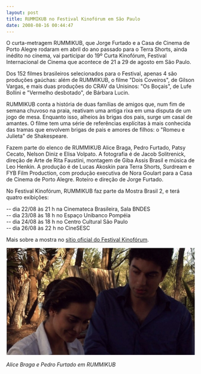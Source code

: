```yaml
---
layout: post
title: RUMMIKUB no Festival Kinofórum em São Paulo
date: 2008-08-16 00:44:47
---
```

O curta-metragem RUMMIKUB, que Jorge Furtado e a Casa de Cinema de Porto Alegre rodaram em abril do ano passado para o Terra Shorts, ainda inédito no cinema, vai participar do 19º Curta Kinofórum, Festival Internacional de Cinema que acontece de 21 a 29 de agosto em São Paulo.

Dos 152 filmes brasileiros selecionados para o Festival, apenas 4 são produções gaúchas: além de RUMMIKUB, o filme "Dois Coveiros", de Gilson Vargas, e mais duas produções do CRAV da Unisinos: "Os Boçais", de Lufe Bollini e "Vermelho desbotado", de Bárbara Lucin.

RUMMIKUB conta a história de duas famílias de amigos que, num fim de semana chuvoso na praia, reativam uma antiga rixa em uma disputa de um jogo de mesa. Enquanto isso, alheios às brigas dos pais, surge um casal de amantes. O filme tem uma série de referências explícitas à mais conhecida das tramas que envolvem brigas de pais e amores de filhos: o "Romeu e Julieta" de Shakespeare.

Fazem parte do elenco de RUMMIKUB Alice Braga, Pedro Furtado, Patsy Cecato, Nelson Diniz e Elisa Volpato. A fotografia é de Jacob Solitrenick, direção de Arte de Rita Faustini, montagem de Giba Assis Brasil e música de Leo Henkin. A produção é de Lucas Akoskin para Terra Shorts, Surdream e FYB Film Production, com produção executiva de Nora Goulart para a Casa de Cinema de Porto Alegre. Roteiro e direção de Jorge Furtado.

No Festival Kinofórum, RUMMIKUB faz parte da Mostra Brasil 2, e terá quatro exibições:

\-- dia 22/08 às 21 h na Cinemateca Brasileira, Sala BNDES\
-- dia 23/08 às 18 h no Espaço Unibanco Pompéia\
-- dia 24/08 às 18 h no Centro Cultural São Paulo\
-- dia 26/08 às 22 h no CineSESC

Mais sobre a mostra no [sítio oficial do Festival Kinofórum](http://www.kinoforum.org.br/curtas/2008/).

![](/uploads/rummikub2.jpg)

*Alice Braga e Pedro Furtado em RUMMIKUB*